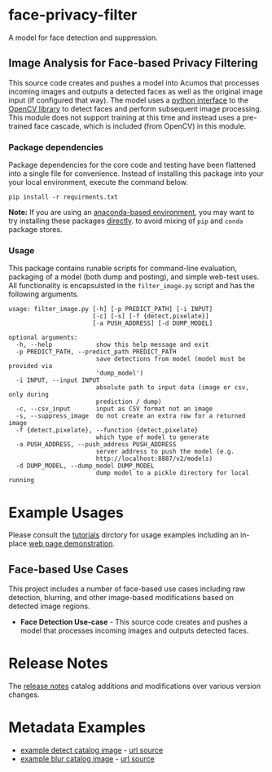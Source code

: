 # face-privacy-filter
A model for face detection and suppression.

## Image Analysis for Face-based Privacy Filtering
This source code creates and pushes a model into Acumos that processes
incoming images and outputs a detected faces as well as the original image
input (if configured that way).  The model uses a [python interface](https://pypi.python.org/pypi/opencv-python)
to the [OpenCV library](https://opencv.org/) to detect faces and perform
subsequent image processing.  This module does not support training
at this time and instead uses a pre-trained face cascade, which is
included (from OpenCV) in this module.

### Package dependencies
Package dependencies for the core code and testing have been flattened into a
single file for convenience. Instead of installing this package into your 
your local environment, execute the command below.

```
pip install -r requirments.txt
```

**Note:** If you are using an [anaconda-based environment](https://anaconda.org), 
you may want to try 
installing these packages [directly](https://docs.anaconda.com/anaconda-repository/user-guide/tasks/pkgs/download-install-pkg).
to avoid mixing of `pip` and `conda` package stores. 

### Usage
This package contains runable scripts for command-line evaluation,
packaging of a model (both dump and posting), and simple web-test
uses.   All functionality is encapsulsted in the `filter_image.py`
script and has the following arguments.

```
usage: filter_image.py [-h] [-p PREDICT_PATH] [-i INPUT]
                       [-c] [-s] [-f {detect,pixelate}]
                       [-a PUSH_ADDRESS] [-d DUMP_MODEL]

optional arguments:
  -h, --help            show this help message and exit
  -p PREDICT_PATH, --predict_path PREDICT_PATH
                        save detections from model (model must be provided via
                        'dump_model')
  -i INPUT, --input INPUT
                        absolute path to input data (image or csv, only during
                        prediction / dump)
  -c, --csv_input       input as CSV format not an image
  -s, --suppress_image  do not create an extra row for a returned image
  -f {detect,pixelate}, --function {detect,pixelate}
                        which type of model to generate
  -a PUSH_ADDRESS, --push_address PUSH_ADDRESS
                        server address to push the model (e.g.
                        http://localhost:8887/v2/models)
  -d DUMP_MODEL, --dump_model DUMP_MODEL
                        dump model to a pickle directory for local running
```



# Example Usages
Please consult the [tutorials](tutorials) dirctory for usage examples
including an in-place [web page demonstration](tutorials/lesson3.md).

## Face-based Use Cases
This project includes a number of face-based use cases including raw
detection, blurring, and other image-based modifications based on
detected image regions.

* **Face Detection Use-case** - This source code creates and pushes a model that processes
incoming images and outputs detected faces.

# Release Notes
The [release notes](release-notes.md) catalog additions and modifications
over various version changes.

# Metadata Examples
* [example detect catalog image](catalog_image_detect.png) - [url source](https://flic.kr/p/xqw25C)
* [example blur catalog image](catalog_image_blur.png)  - [url source](https://flic.kr/p/bEgYbs)
